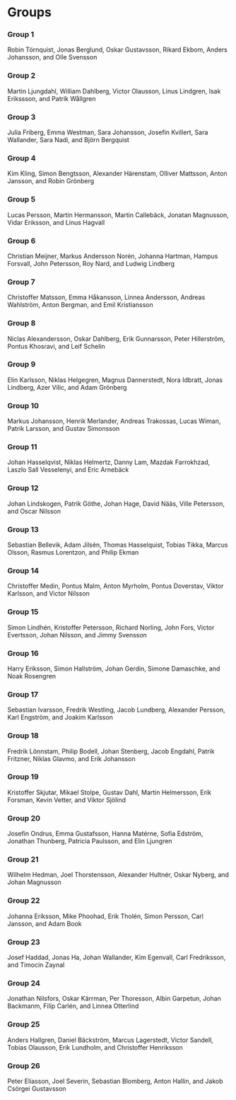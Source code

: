 # Groups

### Group 1

Robin Törnquist, Jonas Berglund, Oskar Gustavsson, Rikard Ekbom, Anders Johansson, and Olle Svensson

### Group 2

Martin Ljungdahl, William Dahlberg, Victor Olausson, Linus Lindgren, Isak Erikssson, and Patrik Wållgren

### Group 3

Julia Friberg, Emma Westman, Sara Johansson, Josefin Kvillert, Sara Wallander, Sara Nadi, and Björn Bergquist

### Group 4

Kim Kling, Simon Bengtsson, Alexander Härenstam, Olliver Mattsson, Anton Jansson, and Robin Grönberg

### Group 5

Lucas Persson, Martin Hermansson, Martin Callebäck, Jonatan Magnusson, Vidar Eriksson, and Linus Hagvall

### Group 6

Christian Meijner, Markus Andersson Norén, Johanna Hartman, Hampus Forsvall, John Petersson, Roy Nard, and Ludwig Lindberg

### Group 7

Christoffer Matsson, Emma Håkansson, Linnea Andersson, Andreas Wahlström, Anton Bergman, and Emil Kristiansson

### Group 8

Niclas Alexandersson, Oskar Dahlberg, Erik Gunnarsson, Peter Hillerström, Pontus Khosravi, and Leif Schelin

### Group 9

Elin Karlsson, Niklas Helgegren, Magnus Dannerstedt, Nora Idbratt, Jonas Lindberg, Azer Vilic, and Adam Grönberg

### Group 10

Markus Johansson, Henrik Merlander, Andreas Trakossas, Lucas Wiman, Patrik Larsson, and Gustav Simonsson

### Group 11

Johan Hasselqvist, Niklas Helmertz, Danny Lam, Mazdak Farrokhzad, Laszlo Sall Vesselenyi, and Eric Arnebäck

### Group 12

Johan Lindskogen, Patrik Göthe, Johan Hage, David Nääs, Ville Petersson, and Oscar Nilsson

### Group 13

Sebastian Bellevik, Adam Jilsén, Thomas Hasselquist, Tobias Tikka, Marcus Olsson, Rasmus Lorentzon, and Philip Ekman

### Group 14

Christoffer Medin, Pontus Malm, Anton Myrholm, Pontus Doverstav, Viktor Karlsson, and Victor Nilsson

### Group 15

Simon Lindhén, Kristoffer Petersson, Richard Norling, John Fors, Victor Evertsson, Johan Nilsson, and Jimmy Svensson

### Group 16

Harry Eriksson, Simon Hallström, Johan Gerdin, Simone Damaschke, and Noak Rosengren

### Group 17

Sebastian Ivarsson, Fredrik Westling, Jacob Lundberg, Alexander Persson, Karl Engström, and Joakim Karlsson

### Group 18

Fredrik Lönnstam, Philip Bodell, Johan Stenberg, Jacob Engdahl, Patrik Fritzner, Niklas Glavmo, and Erik Johansson        

### Group 19

Kristoffer Skjutar, Mikael Stolpe, Gustav Dahl, Martin Helmersson, Erik Forsman, Kevin Vetter, and Viktor Sjölind

### Group 20

Josefin Ondrus, Emma Gustafsson, Hanna Matérne, Sofia Edström, Jonathan Thunberg, Patricia Paulsson, and Elin Ljungren

### Group 21

Wilhelm Hedman, Joel Thorstensson, Alexander Hultnér, Oskar Nyberg, and Johan Magnusson

### Group 22

Johanna Eriksson, Mike Phoohad, Erik Tholén, Simon Persson, Carl Jansson, and Adam Book

### Group 23

Josef Haddad, Jonas Ha, Johan Wallander, Kim Egenvall, Carl Fredriksson, and Timocin Zaynal

### Group 24

Jonathan Nilsfors, Oskar Kärrman, Per Thoresson, Albin Garpetun, Johan Backmanm, Filip Carlén, and Linnea Otterlind

### Group 25

Anders Hallgren, Daniel Bäckström, Marcus Lagerstedt, Victor Sandell, Tobias Olausson, Erik Lundholm, and Christoffer Henriksson

### Group 26

Peter Eliasson, Joel Severin, Sebastian Blomberg, Anton Hallin, and Jakob Csörgei Gustavsson
